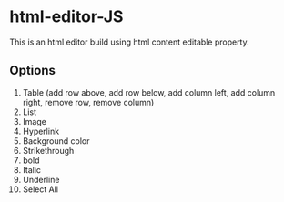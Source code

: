 # html-editor-JS
This is an html editor build using html content editable property. 

## Options
1)  Table (add row above, add row below, add column left, add column right, remove row, remove column)
2)  List
3)  Image
4)  Hyperlink
5)  Background color
6)  Strikethrough
7)  bold
8)  Italic 
9)  Underline
10) Select All

